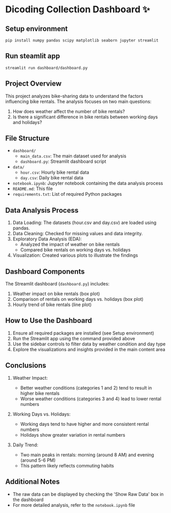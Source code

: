 # Dicoding Collection Dashboard ✨

## Setup environment

```
pip install numpy pandas scipy matplotlib seaborn jupyter streamlit
```

## Run steamlit app

```
streamlit run dashboard/dashboard.py
```

## Project Overview

This project analyzes bike-sharing data to understand the factors influencing bike rentals. The analysis focuses on two main questions:

1. How does weather affect the number of bike rentals?
2. Is there a significant difference in bike rentals between working days and holidays?

## File Structure

- `dashboard/`
  - `main_data.csv`: The main dataset used for analysis
  - `dashboard.py`: Streamlit dashboard script
- `data/`
  - `hour.csv`: Hourly bike rental data
  - `day.csv`: Daily bike rental data
- `notebook.ipynb`: Jupyter notebook containing the data analysis process
- `README.md`: This file
- `requirements.txt`: List of required Python packages

## Data Analysis Process

1. Data Loading: The datasets (hour.csv and day.csv) are loaded using pandas.
2. Data Cleaning: Checked for missing values and data integrity.
3. Exploratory Data Analysis (EDA):
   - Analyzed the impact of weather on bike rentals
   - Compared bike rentals on working days vs. holidays
4. Visualization: Created various plots to illustrate the findings

## Dashboard Components

The Streamlit dashboard (`dashboard.py`) includes:

1. Weather impact on bike rentals (box plot)
2. Comparison of rentals on working days vs. holidays (box plot)
3. Hourly trend of bike rentals (line plot)

## How to Use the Dashboard

1. Ensure all required packages are installed (see Setup environment)
2. Run the Streamlit app using the command provided above
3. Use the sidebar controls to filter data by weather condition and day type
4. Explore the visualizations and insights provided in the main content area

## Conclusions

1. Weather Impact:

   - Better weather conditions (categories 1 and 2) tend to result in higher bike rentals
   - Worse weather conditions (categories 3 and 4) lead to lower rental numbers

2. Working Days vs. Holidays:

   - Working days tend to have higher and more consistent rental numbers
   - Holidays show greater variation in rental numbers

3. Daily Trend:
   - Two main peaks in rentals: morning (around 8 AM) and evening (around 5-6 PM)
   - This pattern likely reflects commuting habits

## Additional Notes

- The raw data can be displayed by checking the 'Show Raw Data' box in the dashboard
- For more detailed analysis, refer to the `notebook.ipynb` file
